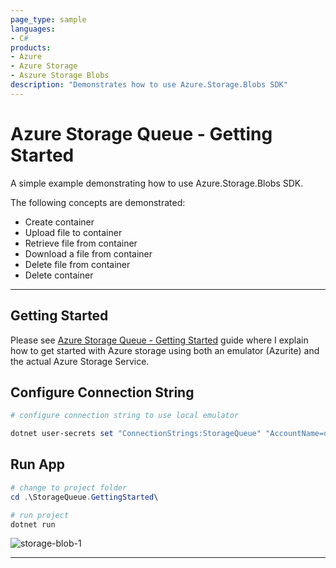 ```yaml
---
page_type: sample
languages:
- C#
products:
- Azure
- Azure Storage
- Aszure Storage Blobs
description: "Demonstrates how to use Azure.Storage.Blobs SDK"
---
```


# Azure Storage Queue - Getting Started

A simple example demonstrating how to use Azure.Storage.Blobs SDK.

The following concepts are demonstrated:

- Create container
- Upload file to container
- Retrieve file from container
- Download a file from container
- Delete file from container
- Delete container

---

## Getting Started

Please see [Azure Storage Queue - Getting Started] guide where I explain how to get started with Azure storage using both an emulator (Azurite) and the actual Azure Storage Service.

## Configure Connection String

```powershell
# configure connection string to use local emulator

dotnet user-secrets set "ConnectionStrings:StorageQueue" "AccountName=devstoreaccount1;AccountKey=Eby8vdM02xNOcqFlqUwJPLlmEtlCDXJ1OUzFT50uSRZ6IFsuFq2UVErCz4I6tq/K1SZFPTOtr/KBHBeksoGMGw==;DefaultEndpointsProtocol=http;BlobEndpoint=http://127.0.0.1:10000/devstoreaccount1;QueueEndpoint=http://127.0.0.1:10001/devstoreaccount1;TableEndpoint=http://127.0.0.1:10002/devstoreaccount1;"
```

## Run App

```powershell
# change to project folder
cd .\StorageQueue.GettingStarted\

# run project
dotnet run
```

![storage-blob-1](https://user-images.githubusercontent.com/33935506/142062351-37d21cfb-c355-4ba4-a3b9-cc83a5db24af.png)

---

[Azure Storage Queue - Getting Started]: https://github.com/drminnaar/azure-dotnet-examples/blob/main/storage/README.md
